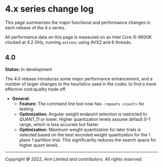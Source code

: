 # 4.x series change log

This page summarizes the major functional and performance changes in each
release of the 4.x series.

All performance data on this page is measured on an Intel Core i5-9600K
clocked at 4.2 GHz, running `astcenc` using AVX2 and 6 threads.

<!-- ---------------------------------------------------------------------- -->
## 4.0

**Status:** In development

The 4.0 release introduces some major performance enhancement, and a number
of larger changes to the heuristics used in the codec to find a more effective
cost:quality trade off.

* **General:**
  * **Feature:** The command line tool now has `-repeats <count>` for testing.
  * **Optimization:** Angular weight endpoint selection is restricted to
    QUANT_11 or lower. Higher quantization levels assume default 0-1 range,
    which is less accurate but faster.
  * **Optimization:** Maximum weight quantization for later trials is selected
    based on the best encoded weight quantization for the 1 plane 1 partition
    trial. This significantly reduces the search space for higher quant levels.

- - -

_Copyright © 2022, Arm Limited and contributors. All rights reserved._
